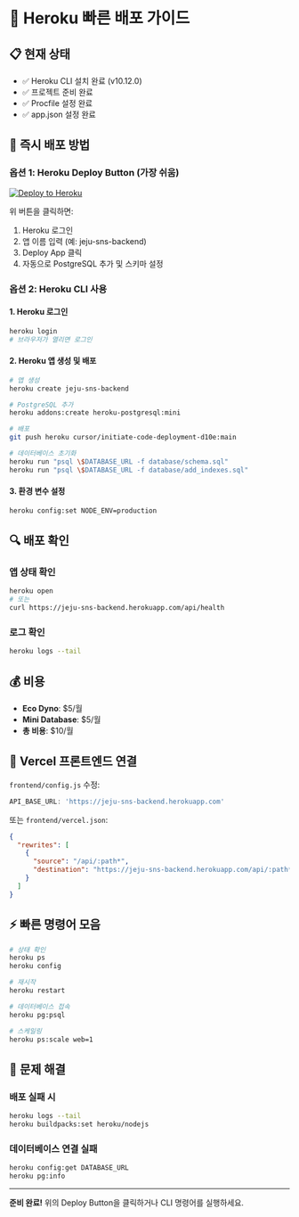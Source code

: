 # 🚀 Heroku 빠른 배포 가이드

## 📋 현재 상태
- ✅ Heroku CLI 설치 완료 (v10.12.0)
- ✅ 프로젝트 준비 완료
- ✅ Procfile 설정 완료
- ✅ app.json 설정 완료

## 🔧 즉시 배포 방법

### 옵션 1: Heroku Deploy Button (가장 쉬움)
[![Deploy to Heroku](https://www.herokucdn.com/deploy/button.svg)](https://heroku.com/deploy?template=https://github.com/richard-kim-79/jeju20250714/tree/cursor/initiate-code-deployment-d10e)

위 버튼을 클릭하면:
1. Heroku 로그인
2. 앱 이름 입력 (예: jeju-sns-backend)
3. Deploy App 클릭
4. 자동으로 PostgreSQL 추가 및 스키마 설정

### 옵션 2: Heroku CLI 사용

#### 1. Heroku 로그인
```bash
heroku login
# 브라우저가 열리면 로그인
```

#### 2. Heroku 앱 생성 및 배포
```bash
# 앱 생성
heroku create jeju-sns-backend

# PostgreSQL 추가
heroku addons:create heroku-postgresql:mini

# 배포
git push heroku cursor/initiate-code-deployment-d10e:main

# 데이터베이스 초기화
heroku run "psql \$DATABASE_URL -f database/schema.sql"
heroku run "psql \$DATABASE_URL -f database/add_indexes.sql"
```

#### 3. 환경 변수 설정
```bash
heroku config:set NODE_ENV=production
```

## 🔍 배포 확인

### 앱 상태 확인
```bash
heroku open
# 또는
curl https://jeju-sns-backend.herokuapp.com/api/health
```

### 로그 확인
```bash
heroku logs --tail
```

## 💰 비용
- **Eco Dyno**: $5/월
- **Mini Database**: $5/월
- **총 비용**: $10/월

## 🔗 Vercel 프론트엔드 연결

`frontend/config.js` 수정:
```javascript
API_BASE_URL: 'https://jeju-sns-backend.herokuapp.com'
```

또는 `frontend/vercel.json`:
```json
{
  "rewrites": [
    {
      "source": "/api/:path*",
      "destination": "https://jeju-sns-backend.herokuapp.com/api/:path*"
    }
  ]
}
```

## ⚡ 빠른 명령어 모음

```bash
# 상태 확인
heroku ps
heroku config

# 재시작
heroku restart

# 데이터베이스 접속
heroku pg:psql

# 스케일링
heroku ps:scale web=1
```

## 🚨 문제 해결

### 배포 실패 시
```bash
heroku logs --tail
heroku buildpacks:set heroku/nodejs
```

### 데이터베이스 연결 실패
```bash
heroku config:get DATABASE_URL
heroku pg:info
```

---
**준비 완료!** 위의 Deploy Button을 클릭하거나 CLI 명령어를 실행하세요.
